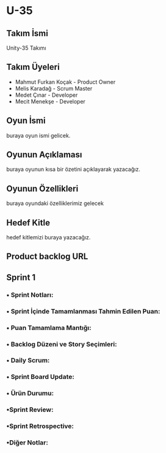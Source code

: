 # U-35

## Takım İsmi
Unity-35 Takımı

## Takım Üyeleri
* Mahmut Furkan Koçak - Product Owner
* Melis Karadağ - Scrum Master
* Medet Çınar - Developer
* Mecit Menekşe - Developer

## Oyun İsmi
buraya oyun ismi gelicek.

## Oyunun Açıklaması
buraya oyunun kısa bir özetini açıklayarak yazacağız.

## Oyunun Özellikleri
buraya oyundaki özelliklerimiz gelecek


## Hedef Kitle
hedef kitlemizi buraya yazacağız.

## Product backlog URL


## Sprint 1
### • Sprint Notları:
### • Sprint İçinde Tamamlanması Tahmin Edilen Puan:
### • Puan Tamamlama Mantığı:
### • Backlog Düzeni ve Story Seçimleri: 
### • Daily Scrum:
### • Sprint Board Update:
### • Ürün Durumu:
### •Sprint Review:
### •Sprint Retrospective:
### •Diğer Notlar:

